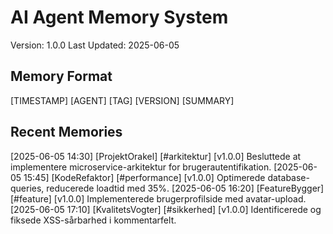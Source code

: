 # AI Agent Memory System
Version: 1.0.0
Last Updated: 2025-06-05

## Memory Format
[TIMESTAMP] [AGENT] [TAG] [VERSION] [SUMMARY]

## Recent Memories
[2025-06-05 14:30] [ProjektOrakel] [#arkitektur] [v1.0.0] Besluttede at implementere microservice-arkitektur for brugerautentifikation.
[2025-06-05 15:45] [KodeRefaktor] [#performance] [v1.0.0] Optimerede database-queries, reducerede loadtid med 35%.
[2025-06-05 16:20] [FeatureBygger] [#feature] [v1.0.0] Implementerede brugerprofilside med avatar-upload.
[2025-06-05 17:10] [KvalitetsVogter] [#sikkerhed] [v1.0.0] Identificerede og fiksede XSS-sårbarhed i kommentarfelt.